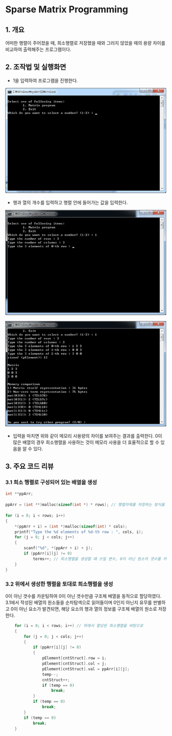 # Sparse Matrix Programming

## 1. 개요

어떠한 행렬이 주어졌을 때, 희소행렬로 저장했을 때와 그러지 않았을 때의 용량 차이를 비교하여 출력해주는 프로그램이다. 

## 2. 조작법 및 실행화면

* 1을 입력하여 프로그램을 진행한다.

![execution-01](images/execution-01.png)

* 행과 열의 개수를 입력하고 행렬 안에 들어가는 값을 입력한다.

![execution-02](images/execution-02.png)

![execution-03](images/execution-03.png)

* 입력을 마치면 위와 같이 메모리 사용량의 차이를 보여주는 결과를 출력한다. 0이 많은 배열의 경우 희소행렬을 사용하는 것이 메모리 사용을 더 효율적으로 할 수 있음을 알 수 있다.

## 3. 주요 코드 리뷰

### 3.1 희소 행렬로 구성되어 있는 배열을 생성

```c
int **ppArr;

ppArr = (int **)malloc(sizeof(int *) * rows); // 행렬자체를 저장하는 방식을 나타낼 때 쓰일 int **ppArr 동적할당

for (i = 0; i < rows; i++)
{
    *(ppArr + i) = (int *)malloc(sizeof(int) * cols);
    printf("Type the %d elements of %d-th row : ", cols, i);
    for (j = 0; j < cols; j++)
    {
        scanf("%d", *(ppArr + i) + j);
        if (ppArr[i][j] != 0)
            terms++; // 희소행렬을 생성할 때 쓰일 변수, 0이 아닌 원소의 갯수를 카운팅한다.
    }
}
```

### 3.2 위에서 생성한 행렬을 토대로 희소행렬을 생성

0이 아닌 갯수를 카운팅하여 0이 아닌 갯수만큼 구조체 배열을 동적으로 할당하였다. 3.1에서 작성된 배열의 원소들을 순차탐색으로 읽어들이며 0인지 아닌지 유무를 판별하고 0이 아닌 요소가 발견되면, 해당 요소의 행과 열의 정보를 구조체 배열의 원소로 저장한다.

```c
	for (i = 0; i < rows; i++) // 위에서 할당된 희소행렬을 바탕으로 
	{
		for (j = 0; j < cols; j++)
		{
			if (ppArr[i][j] != 0)
			{
				pElement[cntStruct].row = i;
				pElement[cntStruct].col = j;
				pElement[cntStruct].val = ppArr[i][j];
				temp--;
				cntStruct++;
				if (temp == 0)
					break;
			}
			if (temp == 0)
				break;
		}
		if (temp == 0)
			break;
	}
```

